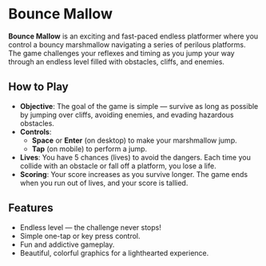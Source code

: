 # Bounce Mallow

**Bounce Mallow** is an exciting and fast-paced endless platformer where you control a bouncy marshmallow navigating a series of perilous platforms. The game challenges your reflexes and timing as you jump your way through an endless level filled with obstacles, cliffs, and enemies.

## How to Play

- **Objective**: The goal of the game is simple — survive as long as possible by jumping over cliffs, avoiding enemies, and evading hazardous obstacles.
- **Controls**:
  - **Space** or **Enter** (on desktop) to make your marshmallow jump.
  - **Tap** (on mobile) to perform a jump.
- **Lives**: You have 5 chances (lives) to avoid the dangers. Each time you collide with an obstacle or fall off a platform, you lose a life.
- **Scoring**: Your score increases as you survive longer. The game ends when you run out of lives, and your score is tallied.

## Features

- Endless level — the challenge never stops!
- Simple one-tap or key press control.
- Fun and addictive gameplay.
- Beautiful, colorful graphics for a lighthearted experience.

